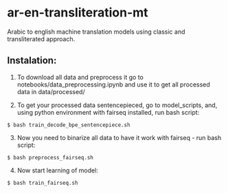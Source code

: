 # ar-en-transliteration-mt
Arabic to english machine translation models using classic and transliterated approach.



## Instalation:
1. To download all data and preprocess it go to notebooks/data_preprocessing.ipynb and use it to get all processed data in data/processed/

2. To get your processed data sentencepieced, go to model_scripts, and, using python environment with fairseq installed, run bash script:
```
$ bash train_decode_bpe_sentencepiece.sh
```

3. Now you need to binarize all data to have it work with fairseq - run bash script:
```
$ bash preprocess_fairseq.sh
```

4. Now start learning of model:
```
$ bash train_fairseq.sh
```